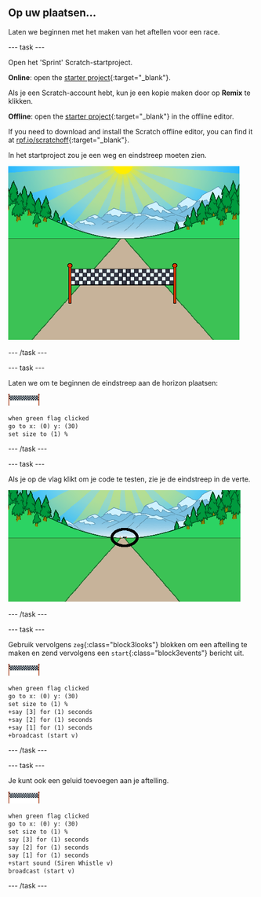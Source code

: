 ## Op uw plaatsen...

Laten we beginnen met het maken van het aftellen voor een race.

--- task ---

Open het 'Sprint' Scratch-startproject.

**Online**: open the [starter project](https://rpf.io/sprint-on){:target="_blank"}.

Als je een Scratch-account hebt, kun je een kopie maken door op **Remix** te klikken.

**Offline**: open the [starter project](https://rpf.io/p/en/sprint-go){:target="_blank"} in the offline editor.

If you need to download and install the Scratch offline editor, you can find it at [rpf.io/scratchoff](https://rpf.io/scratchoff){:target="_blank"}.

In het startproject zou je een weg en eindstreep moeten zien.

![startprojecten](images/sprint-starter.png)

--- /task ---

--- task ---

Laten we om te beginnen de eindstreep aan de horizon plaatsen:

![eindstreep sprite](images/finish-line-sprite.png)

```blocks3
when green flag clicked
go to x: (0) y: (30)
set size to (1) %
```

--- /task ---

--- task ---

Als je op de vlag klikt om je code te testen, zie je de eindstreep in de verte.

![eindstreep in de verte](images/sprint-line-start-test-annotated.png)

--- /task ---

--- task ---

Gebruik vervolgens `zeg`{:class="block3looks"} blokken om een aftelling te maken en zend vervolgens een `start`{:class="block3events"} bericht uit.

![eindstreep sprite](images/finish-line-sprite.png)

```blocks3
when green flag clicked
go to x: (0) y: (30)
set size to (1) %
+say [3] for (1) seconds
+say [2] for (1) seconds
+say [1] for (1) seconds
+broadcast (start v)
```

--- /task ---

--- task ---

Je kunt ook een geluid toevoegen aan je aftelling.

![eindstreep sprite](images/finish-line-sprite.png)

```blocks3
when green flag clicked
go to x: (0) y: (30)
set size to (1) %
say [3] for (1) seconds
say [2] for (1) seconds
say [1] for (1) seconds
+start sound (Siren Whistle v)
broadcast (start v)
```

--- /task ---
